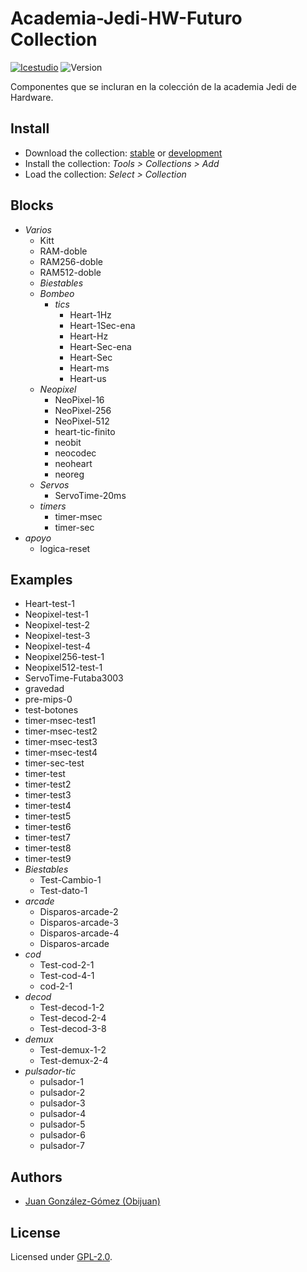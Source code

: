 # Academia-Jedi-HW-Futuro Collection

[![Icestudio](https://img.shields.io/badge/collection-icestudio-blue.svg)](https://github.com/FPGAwars/icestudio)
![Version](https://img.shields.io/badge/version-v0.1.0-orange.svg)

Componentes que se incluran en la colección de la academia Jedi de Hardware.

## Install

* Download the collection: [stable](https://github.com/Obijuan/Academia-Jedi-Hw/archive/v0.1.0.zip) or [development](https://github.com/Obijuan/Academia-Jedi-Hw/archive/master.zip)
* Install the collection: *Tools > Collections > Add*
* Load the collection: *Select > Collection*

## Blocks
* *Varios*
  * Kitt
  * RAM-doble
  * RAM256-doble
  * RAM512-doble
  * *Biestables*
  * *Bombeo*
    * *tics*
      * Heart-1Hz
      * Heart-1Sec-ena
      * Heart-Hz
      * Heart-Sec-ena
      * Heart-Sec
      * Heart-ms
      * Heart-us
  * *Neopixel*
    * NeoPixel-16
    * NeoPixel-256
    * NeoPixel-512
    * heart-tic-finito
    * neobit
    * neocodec
    * neoheart
    * neoreg
  * *Servos*
    * ServoTime-20ms
  * *timers*
    * timer-msec
    * timer-sec
* *apoyo*
  * logica-reset

## Examples
* Heart-test-1
* Neopixel-test-1
* Neopixel-test-2
* Neopixel-test-3
* Neopixel-test-4
* Neopixel256-test-1
* Neopixel512-test-1
* ServoTime-Futaba3003
* gravedad
* pre-mips-0
* test-botones
* timer-msec-test1
* timer-msec-test2
* timer-msec-test3
* timer-msec-test4
* timer-sec-test
* timer-test
* timer-test2
* timer-test3
* timer-test4
* timer-test5
* timer-test6
* timer-test7
* timer-test8
* timer-test9
* *Biestables*
  * Test-Cambio-1
  * Test-dato-1
* *arcade*
  * Disparos-arcade-2
  * Disparos-arcade-3
  * Disparos-arcade-4
  * Disparos-arcade
* *cod*
  * Test-cod-2-1
  * Test-cod-4-1
  * cod-2-1
* *decod*
  * Test-decod-1-2
  * Test-decod-2-4
  * Test-decod-3-8
* *demux*
  * Test-demux-1-2
  * Test-demux-2-4
* *pulsador-tic*
  * pulsador-1
  * pulsador-2
  * pulsador-3
  * pulsador-4
  * pulsador-5
  * pulsador-6
  * pulsador-7


## Authors
* [Juan González-Gómez (Obijuan)](https://github.com/Obijuan)


## License

Licensed under [GPL-2.0](https://opensource.org/licenses/GPL-2.0).
